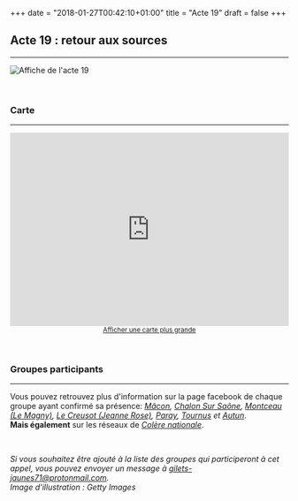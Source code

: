+++
date = "2018-01-27T00:42:10+01:00"
title = "Acte 19"
draft = false
+++


## **Acte 19 : retour aux sources**
---  
  

![Affiche de l'acte 19](/img/acte-19.jpg "Acte 19 : retour aux sources")  
  
   
&nbsp;
&nbsp;
&nbsp;  

### **Carte**
---  
  
<div class="osm_map" style="max-width: 100%; text-align: center;">
   <iframe height="350" style="height: 350; width: 100%; align: center" frameborder="0" scrolling="no" marginheight="0" marginwidth="0" src="https://www.openstreetmap.org/export/embed.html?bbox=4.739978313446046%2C45.98090491333287%2C4.747059345245362%2C45.985131990661614&amp;layer=mapnik&amp;marker=45.98302221992198%2C4.743518829345703" style="border: 1px solid black"></iframe><br/><small><a href="https://www.openstreetmap.org/?mlat=45.98302&amp;mlon=4.74352#map=17/45.98302/4.74352&amp;layers=N">Afficher une carte plus grande</a></small>
</div>  

&nbsp;
&nbsp;
&nbsp;


### **Groupes participants**
---

Vous pouvez retrouvez plus d'information sur la page facebook de chaque groupe ayant confirmé sa présence: *[Mâcon](https://www.facebook.com/groups/474013153121627/), [Chalon Sur Saône](https://www.facebook.com/groups/GiletsJaunesChalonSurSaone/), [Montceau (Le Magny)](https://www.facebook.com/groups/1067788636729213/), [Le Creusot (Jeanne Rose)](https://www.facebook.com/Le-peuple-se-soul%C3%A8ve-en-Bourgogne-945927325475061/), [Paray](https://www.facebook.com/groups/746604209056339/), [Tournus](https://www.facebook.com/groups/341663359721676/) et [Autun](https://www.facebook.com/groups/192630041614327/)*.  
**Mais également** sur les réseaux de *[Colère nationale](https://www.facebook.com/groups/414204799023957/)*.  
  
&nbsp;
&nbsp;
&nbsp;



*Si vous souhaitez être ajouté à la liste des groupes qui participeront à cet appel, vous pouvez envoyer un message à [gilets-jaunes71@protonmail.com](mailto:gilets-jaunes71@protonmail.com).*  
*Image d'illustration : Getty Images*

  

&nbsp;
&nbsp;
&nbsp;  

&nbsp;
&nbsp;
&nbsp;

